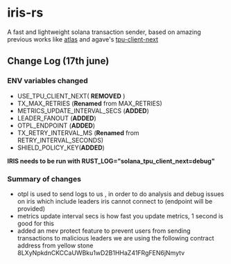 # iris-rs
A fast and lightweight solana transaction sender, based on amazing previous works like [atlas](https://github.com/helius-labs/atlas-txn-sender) and agave's [tpu-client-next](https://github.com/anza-xyz/agave/blob/master/tpu-client-next)

## Change Log (17th june)

### ENV variables changed

* USE_TPU_CLIENT_NEXT( **REMOVED** )
* TX_MAX_RETRIES (**Renamed** from MAX_RETRIES)
* METRICS_UPDATE_INTERVAL_SECS  (**ADDED**)
* LEADER_FANOUT (**ADDED**)
* OTPL_ENDPOINT (**ADDED**)
* TX_RETRY_INTERVAL_MS (**Renamed** from RETRY_INTERVAL_SECONDS)
* SHIELD_POLICY_KEY(**ADDED**)

**IRIS needs to be run with RUST_LOG="solana_tpu_client_next=debug"**

### Summary of changes


* otpl is used to send logs to us , in order to do analysis and debug issues on iris which include leaders iris cannot connect to (endpoint will be provided)
* metrics update interval secs is how fast you update metrics, 1 second is good for this
* added an mev protect feature to prevent users from sending transactions to malicious leaders we are using the following contract address from yellow stone 8LXyNpkdnCKCCaUWBku1wD2B1HHaZ41FRgFEN6jNmytv
